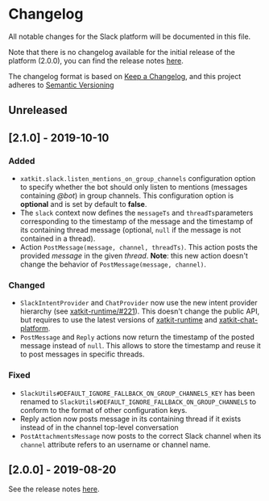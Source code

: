 # Changelog

All notable changes for the Slack platform will be documented in this file.

Note that there is no changelog available for the initial release of the platform (2.0.0), you can find the release notes [here](https://github.com/xatkit-bot-platform/xatkit-slack-platform/releases).

The changelog format is based on [Keep a Changelog](https://keepachangelog.com/en/1.0.0/), and this project adheres to [Semantic Versioning](https://semver.org/v2.0.0.html)

## Unreleased

## [2.1.0] - 2019-10-10

### Added

- `xatkit.slack.listen_mentions_on_group_channels` configuration option to specify whether the bot should only listen to mentions (messages containing *@bot*) in group channels. This configuration option is **optional** and is set by default to **false**.
- The `slack` context now defines the `messageTs` and `threadTs`parameters corresponding to the timestamp of the message and the timestamp of its containing thread message (optional, `null` if the message is not contained in a thread).
- Action `PostMessage(message, channel, threadTs)`. This action posts the provided *message* in the given *thread*. **Note**: this new action doesn't change the behavior of `PostMessage(message, channel)`.

### Changed

- `SlackIntentProvider` and `ChatProvider` now use the new intent provider hierarchy (see [xatkit-runtime/#221](https://github.com/xatkit-bot-platform/xatkit-runtime/issues/221)). This doesn't change the public API, but requires to use the latest versions of [xatkit-runtime](https://github.com/xatkit-bot-platform/xatkit-runtime) and [xatkit-chat-platform](https://github.com/xatkit-bot-platform/xatkit-chat-platform).
- `PostMessage` and `Reply` actions now return the timestamp of the posted message instead of `null`. This allows to store the timestamp and reuse it to post messages in specific threads.

### Fixed

- `SlackUtils#DEFAULT_IGNORE_FALLBACK_ON_GROUP_CHANNELS_KEY` has been renamed to `SlackUtils#DEFAULT_IGNORE_FALLBACK_ON_GROUP_CHANNELS` to conform to the format of other configuration keys.
- Reply action now posts message in its containing thread if it exists instead of in the channel top-level conversation
- `PostAttachmentsMessage` now posts to the correct Slack channel when its `channel` attribute refers to an username or channel name.

## [2.0.0] - 2019-08-20 

See the release notes [here](https://github.com/xatkit-bot-platform/xatkit-slack-platform/releases).
